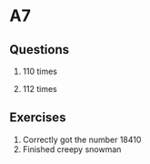 # A7  


## Questions  
1. 110 times
   
2. 112 times  

## Exercises  
1. Correctly got the number 18410  
2. Finished creepy snowman 